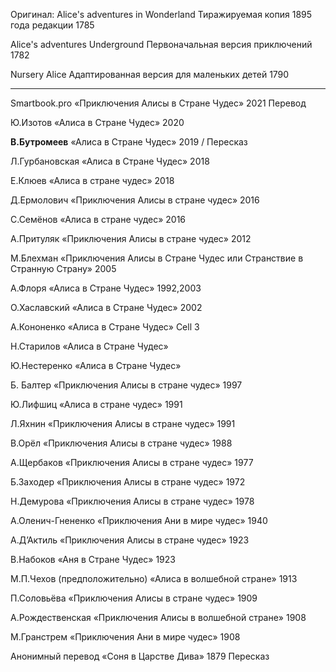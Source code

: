 Оригинал:
Alice's adventures in Wonderland
Тиражируемая копия 1895 года редакции
1785

Alice's adventures Underground
Первоначальная версия приключений
1782

Nursery Alice
Адаптированная версия для маленьких детей
1790

----

Smartbook.pro
«Приключения Алисы в Стране Чудес»
2021 Перевод

Ю.Изотов
«Алиса в Стране Чудес»
2020

**В.Бутромеев** 
«Алиса в Стране Чудес»
2019 / Пересказ

Л.Гурбановская
«Алиса в Стране Чудес»
2018

Е.Клюев
«Алиса в стране чудес»
2018

Д.Ермолович
«Приключения Алисы в стране чудес»
2016

С.Семёнов
«Алиса в стране чудес»
2016

А.Притуляк
«Приключения Алисы в стране чудес»
2012

М.Блехман
«Приключения Алисы в Стране Чудес или Странствие в Странную Страну»
2005

А.Флоря
«Алиса в Стране Чудес»
1992,2003

О.Хаславский
«Алиса в Стране Чудес»
2002

А.Кононенко
«Алиса в Стране Чудес»
Cell 3

Н.Старилов
«Алиса в Стране Чудес»

Ю.Нестеренко
«Алиса в Стране Чудес»

Б. Балтер
«Приключения Алисы в стране чудес»
1997

Ю.Лифшиц
«Алиса в стране чудес»
1991

Л.Яхнин
«Приключения Алисы в стране чудес»
1991

В.Орёл
«Приключения Алисы в стране чудес»
1988

А.Щербаков
«Приключения Алисы в стране чудес»
1977

Б.Заходер
«Приключения Алисы в стране чудес»
1972

Н.Демурова
«Приключения Алисы в стране чудес»
1978

А.Оленич-Гнененко
«Приключения Ани в мире чудес»
1940

А.Д’Актиль
«Приключения Алисы в стране чудес»
1923

В.Набоков
«Аня в Стране Чудес»
1923

М.П.Чехов (предположительно)
«Алиса в волшебной стране»
1913

П.Соловьёва
«Приключения Алисы в стране чудес»
1909

А.Рождественская
«Приключения Алисы в волшебной стране»
1908

М.Гранстрем
«Приключения Ани в мире чудес»
1908

Анонимный перевод
«Соня в Царстве Дива»
1879 Пересказ
